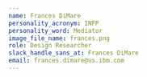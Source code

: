 ```yaml
---
name: Frances DiMare
personality_acronym: INFP
personality_word: Mediator
image_file_name: frances.png
role: Design Researcher
slack_handle_sans_at: Frances DiMare
email: frances.dimare@us.ibm.com
---
```

